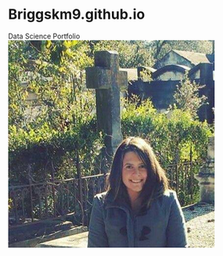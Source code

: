 # Briggskm9.github.io
Data Science Portfolio 
![](https://github.com/Briggskm9/Briggskm9.github.io/blob/main/images/17457382_10212451426348968_1862182588505706918_n.jpg)
